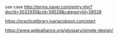 

use case
http://terms.naver.com/entry.nhn?docId=3532935&cid=58528&categoryId=58528


https://practicelibrary.ivarjacobson.com/start


https://www.agilealliance.org/glossary/simple-design/